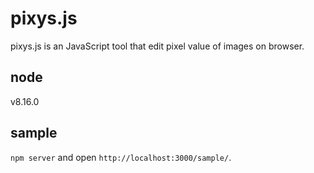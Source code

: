 # pixys.js
pixys.js is an JavaScript tool that edit pixel value of images on browser.

## node
v8.16.0

## sample
`npm server` and open `http://localhost:3000/sample/`.